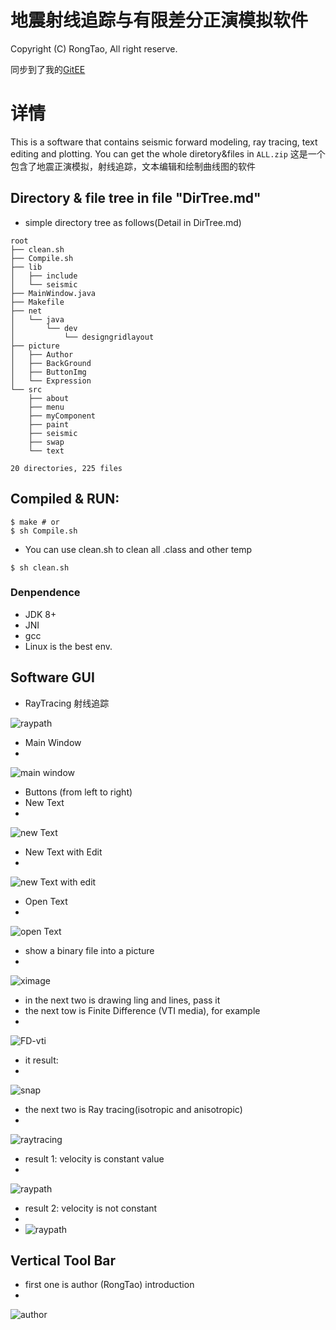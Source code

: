 # 地震射线追踪与有限差分正演模拟软件

Copyright (C) RongTao, All right reserve.

同步到了我的[GitEE](https://gitee.com/rtoax/Seismic-Processing)

# 详情

This is a software that contains seismic forward modeling, ray tracing, text editing and plotting. You can get the whole diretory&files in ```ALL.zip```
这是一个包含了地震正演模拟，射线追踪，文本编辑和绘制曲线图的软件

## Directory & file tree in file "DirTree.md"

* simple directory tree as follows(Detail in DirTree.md)

```shell
root
├── clean.sh
├── Compile.sh
├── lib
│   ├── include
│   └── seismic
├── MainWindow.java
├── Makefile
├── net
│   └── java
│       └── dev
│           └── designgridlayout
├── picture
│   ├── Author
│   ├── BackGround
│   ├── ButtonImg
│   └── Expression
└── src
    ├── about
    ├── menu
    ├── myComponent
    ├── paint
    ├── seismic
    ├── swap
    └── text

20 directories, 225 files
```

## Compiled & RUN: 

```shell
$ make # or
$ sh Compile.sh
```

* You can use clean.sh to clean all .class and other temp

```shell
$ sh clean.sh
```

### Denpendence

* JDK 8+
* JNI
* gcc
* Linux is the best env.

## Software GUI

* RayTracing 射线追踪

![raypath](raypath.jpg)

* Main Window
* 
![main window](screenshot/mainWindows.jpg)
* Buttons (from left to right)
* New Text
* 
![new Text](screenshot/newText.jpg)
* New Text with Edit
* 
![new Text with edit](screenshot/newTextWithEdit.jpg)
* Open Text
* 
![open Text](screenshot/openText.jpg)
* show a binary file into a picture
* 
![ximage](screenshot/ximage.jpg)
* in the next two is drawing ling and lines, pass it
* the next tow is Finite Difference (VTI media), for example
* 
![FD-vti](screenshot/FD-vti.jpg)
* it result:
* 
![snap](screenshot/snap.jpg)
* the next two is Ray tracing(isotropic and anisotropic)
* 
![raytracing](screenshot/raytracing.jpg)
* result 1: velocity is constant value
* 
![raypath](screenshot/raypath.jpg)
* result 2: velocity is not constant
* 
* ![raypath](screenshot/raypath2.jpg)

## Vertical Tool Bar
* first one is author (RongTao) introduction
* 
![author](screenshot/author.jpg)
